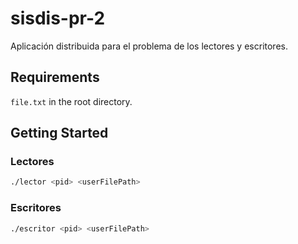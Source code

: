 # sisdis-pr-2

Aplicación distribuida para el problema de los lectores y escritores.

## Requirements

`file.txt` in the root directory.

## Getting Started

### Lectores

```bash
./lector <pid> <userFilePath>
```

### Escritores

```bash
./escritor <pid> <userFilePath>
```
